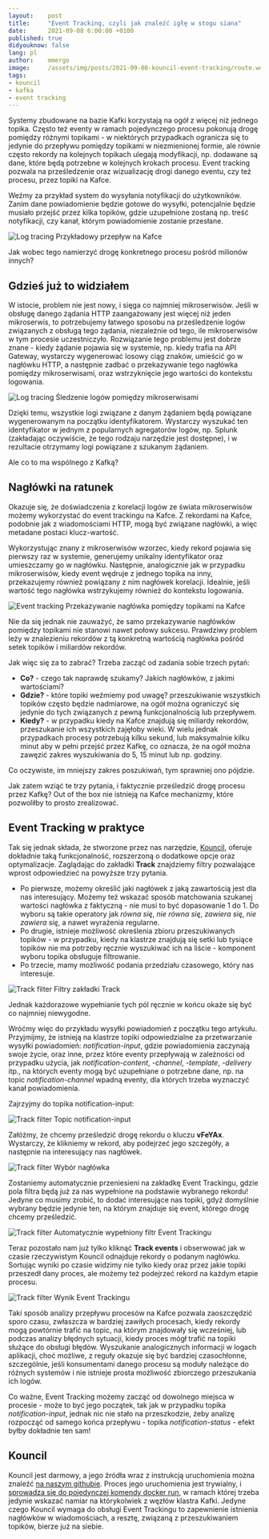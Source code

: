 ```yaml
---
layout:    post
title:     "Event Tracking, czyli jak znaleźć igłę w stogu siana"
date:      2021-09-08 6:00:00 +0100
published: true
didyouknow: false
lang: pl
author:    mmergo
image:     /assets/img/posts/2021-09-08-kouncil-event-tracking/route.webp
tags:
- kouncil
- kafka
- event tracking
---
```


Systemy zbudowane na bazie Kafki korzystają na ogół z więcej niż jednego topika. Często też eventy w ramach pojedynczego procesu pokonują drogę pomiędzy różnymi topikami - w niektórych przypadkach ogranicza się to jedynie do przepływu pomiędzy topikami w niezmienionej formie, ale równie często rekordy na kolejnych topikach ulegają modyfikacji, np. dodawane są dane, które będą potrzebne w kolejnych krokach procesu.
Event tracking pozwala na prześledzenie oraz wizualizację drogi danego eventu, czy też procesu, przez topiki na Kafce.

Weźmy za przykład system do wysyłania notyfikacji do użytkowników. Zanim dane powiadomienie będzie gotowe do wysyłki, potencjalnie będzie musiało przejść przez kilka topików, gdzie uzupełnione zostaną np. treść notyfikacji, czy kanał, którym powiadomienie zostanie przesłane.

![Log tracing](/assets/img/posts/2021-09-08-kouncil-event-tracking/kouncil_kafka_flow.png)
<span class="img-legend">Przykładowy przepływ na Kafce</span>

Jak wobec tego namierzyć drogę konkretnego procesu pośród milionów innych?

## Gdzieś już to widziałem
W istocie, problem nie jest nowy, i sięga co najmniej mikroserwisów. Jeśli w obsługę danego żądania HTTP  zaangażowany jest więcej niż jeden mikroserwis, to potrzebujemy łatwego sposobu na prześledzenie logów związanych z obsługą tego żądania, niezależnie od tego, ile mikroserwisów w tym procesie uczestniczyło. Rozwiązanie tego problemu jest dobrze znane - kiedy żądanie pojawia się w systemie, np. kiedy trafia na API Gateway, wystarczy wygenerować losowy ciąg znaków, umieścić go w nagłówku HTTP, a następnie zadbać o przekazywanie tego nagłówka pomiędzy mikroserwisami, oraz wstrzyknięcie jego wartości do kontekstu logowania.

![Log tracing](/assets/img/posts/2021-09-08-kouncil-event-tracking/kouncil_microservices_with_headers.png)
<span class="img-legend">Śledzenie logów pomiędzy mikroserwisami</span>

Dzięki temu, wszystkie logi związane z danym żądaniem będą powiązane wygenerowanym na początku identyfikatorem. Wystarczy wyszukać ten identyfikator w jednym z popularnych agregatorów logów, np. Splunk (zakładając oczywiście, że tego rodzaju narzędzie jest dostępne), i w rezultacie otrzymamy logi powiązane z szukanym żądaniem.

Ale co to ma wspólnego z Kafką?

## Nagłówki na ratunek

Okazuje się, że doświadczenia z korelacji logów ze świata mikroserwisów możemy wykorzystać do event trackingu na Kafce. Z rekordami na Kafce, podobnie jak z wiadomościami HTTP, mogą być związane nagłówki, a więc metadane postaci klucz-wartość.

Wykorzystując znany z mikroserwisów wzorzec, kiedy rekord pojawia się pierwszy raz w systemie, generujemy unikalny identyfikator oraz umieszczamy go w nagłówku. Następnie, analogicznie jak w przypadku mikroserwisów, kiedy event wędruje z jednego topika na inny, przekazujemy również powiązany z nim nagłówek korelacji. Idealnie, jeśli wartość tego nagłówka wstrzykujemy również do kontekstu logowania.

![Event tracking](/assets/img/posts/2021-09-08-kouncil-event-tracking/kouncil_kafka_headers.png)
<span class="img-legend">Przekazywanie nagłówka pomiędzy topikami na Kafce</span>

Nie da się jednak nie zauważyć, że samo przekazywanie nagłówków pomiędzy topikami nie stanowi nawet połowy sukcesu. 
Prawdziwy problem leży w znalezieniu rekordów z tą konkretną wartością nagłówka pośród setek topików i miliardów rekordów.

Jak więc się za to zabrać? Trzeba zacząć od zadania sobie trzech pytań:

* **Co?** - czego tak naprawdę szukamy? Jakich nagłówków, z jakimi wartościami?
* **Gdzie?** - które topiki weźmiemy pod uwagę? przeszukiwanie wszystkich topików często będzie nadmiarowe, na ogół można ograniczyć się jedynie do tych związanych z pewną funkcjonalnością lub przepływem.
* **Kiedy?** - w przypadku kiedy na Kafce znajdują się miliardy rekordów, przeszukanie ich wszystkich zajęłoby wieki. W wielu jednak przypadkach procesy potrzebują kilku sekund, lub maksymalnie kilku minut aby w pełni przejść przez Kafkę, co oznacza, że na ogół można zawęzić zakres wyszukiwania do 5, 15 minut lub np. godziny.

Co oczywiste, im mniejszy zakres poszukiwań, tym sprawniej ono pójdzie.

Jak zatem wziąć te trzy pytania, i faktycznie prześledzić drogę procesu przez Kafkę? Out of the box nie istnieją na Kafce mechanizmy, które pozwoliłby to prosto zrealizować.

## Event Tracking w praktyce

Tak się jednak składa, że stworzone przez nas narzędzie, [Kouncil](https://kouncil.io), oferuje dokładnie taką funkcjonalność, rozszerzoną o dodatkowe opcje oraz optymalizacje. Zaglądając do zakładki **Track** znajdziemy filtry pozwalające wprost odpowiedzieć na powyższe trzy pytania.

* Po pierwsze, możemy określić jaki nagłówek z jaką zawartością jest dla nas interesujący. Możemy też wskazać sposób matchowania szukanej wartości nagłówka z faktyczną - nie musi to być dopasowanie 1 do 1. Do wyboru są takie operatory jak *równa się*, *nie równa się*, *zawiera się*, *nie zawiera się*, a nawet wyrażenia regularne.
* Po drugie, istnieje możliwość określenia zbioru przeszukiwanych topików - w przypadku, kiedy na klastrze znajdują się setki lub tysiące topików nie ma potrzeby ręcznie wyszukiwać ich na liście - komponent wyboru topika obsługuje filtrowanie.
* Po trzecie, mamy możliwość podania przedziału czasowego, który nas interesuje.

![Track filter](/assets/img/posts/2021-09-08-kouncil-event-tracking/kouncil_track_filter.png)
<span class="img-legend">Filtry zakładki Track</span>

Jednak każdorazowe wypełnianie tych pól ręcznie w końcu okaże się być co najmniej niewygodne. 

Wróćmy więc do przykładu wysyłki powiadomień z początku tego artykułu. Przyjmijmy, że istnieją na klastrze topiki odpowiedzialne za przetwarzanie wysyłki powiadomień: *notification-input*, gdzie powiadomienia zaczynają swoje życie, oraz inne, przez które eventy przepływają w zależności od przypadku użycia, jak *notification-content*, *-channel*, *-template*, *-delivery* itp., na których eventy mogą być uzupełniane o potrzebne dane, np. na topic *notification-channel* wpadną eventy, dla których trzeba wyznaczyć kanał powiadomienia.

Zajrzyjmy do topika notification-input:

![Track filter](/assets/img/posts/2021-09-08-kouncil-event-tracking/kouncil_notification_input.png)
<span class="img-legend">Topic notification-input</span>

Załóżmy, że chcemy prześledzić drogę rekordu o kluczu **vFeYAx**. Wystarczy, że klikniemy w rekord, aby podejrzeć jego szczegóły, a następnie na interesujący nas nagłówek.

![Track filter](/assets/img/posts/2021-09-08-kouncil-event-tracking/kouncil_event_header.png)
<span class="img-legend">Wybór nagłówka</span>

Zostaniemy automatycznie przeniesieni na zakładkę Event Trackingu, gdzie pola filtra będą już za nas wypełnione na podstawie wybranego rekordu! Jedyne co musimy zrobić, to dodać interesujące nas topiki, gdyż domyślnie wybrany będzie jedynie ten, na którym znajduje się event, którego drogę chcemy prześledzić.

![Track filter](/assets/img/posts/2021-09-08-kouncil-event-tracking/kouncil_track_filter_filled.png)
<span class="img-legend">Automatycznie wypełniony filtr Event Trackingu</span>

Teraz pozostało nam już tylko kliknąć **Track events** i obserwować jak w czasie rzeczywistym Kouncil odnajduje rekordy o podanym nagłówku. Sortując wyniki po czasie widzimy nie tylko kiedy oraz przez jakie topiki przeszedł dany proces, ale możemy też podejrzeć rekord na każdym etapie procesu.

![Track filter](/assets/img/posts/2021-09-08-kouncil-event-tracking/kouncil_event_tracking_result.png)
<span class="img-legend">Wynik Event Trackingu</span>

Taki sposób analizy przepływu procesów na Kafce pozwala zaoszczędzić sporo czasu, zwłaszcza w bardziej zawiłych procesach, kiedy rekordy mogą powtórnie trafić na topic, na którym znajdowały się wcześniej, lub podczas analizy błędnych sytuacji, kiedy proces mógł trafić na topiki służące do obsługi błędów. Wyszukanie analogicznych informacji w logach aplikacji, choć możliwe, z reguły okazuje się być bardziej czasochłonne, szczególnie, jeśli konsumentami danego procesu są moduły należące do różnych systemów i nie istnieje prosta możliwość zbiorczego przeszukania ich logów.

Co ważne, Event Tracking możemy zacząć od dowolnego miejsca w procesie - może to być jego początek, tak jak w przypadku topika *notification-input*, jednak nic nie stało na przeszkodzie, żeby analizę rozpocząć od samego końca przepływu - topika *notification-status* - efekt byłby dokładnie ten sam!

## Kouncil

Kouncil jest darmowy, a jego źródła wraz z instrukcją uruchomienia można znaleźć [na naszym githubie](https://github.com/consdata/kouncil). Proces jego uruchomienia jest trywialny, i [sprowadza się do pojedynczej komendy docker run](https://github.com/consdata/kouncil#quick-start), w ramach której trzeba jedynie wskazać namiar na którykolwiek z węzłów klastra Kafki. Jedyne czego Kouncil wymaga do obsługi Event Trackingu to zapewnienie istnienia nagłówków w wiadomościach, a resztę, związaną z przeszukiwaniem topików, bierze już na siebie.